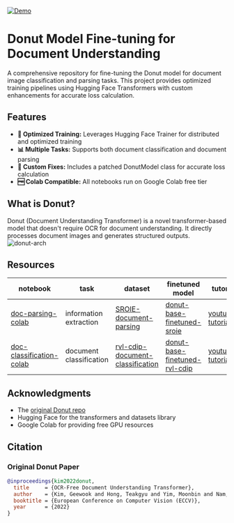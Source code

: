 [![Demo](https://img.shields.io/badge/Demo-Colab-orange)](#demo)
# Donut Model Fine-tuning for Document Understanding

A comprehensive repository for fine-tuning the Donut model for document image classification and parsing tasks. This project provides optimized training pipelines using Hugging Face Transformers with custom enhancements for accurate loss calculation.

## Features

- **🚀 Optimized Training:** Leverages Hugging Face Trainer for distributed and optimized training
- **📊 Multiple Tasks:** Supports both document classification and document parsing
- **🔧 Custom Fixes:** Includes a patched DonutModel class for accurate loss calculation
- **🆓 Colab Compatible:** All notebooks run on Google Colab free tier

## What is Donut?

Donut (Document Understanding Transformer) is a novel transformer-based model that doesn't require OCR for document understanding. It directly processes document images and generates structured outputs.
![donut-arch](https://huggingface.co/datasets/huggingface/documentation-images/resolve/main/transformers/model_doc/donut_architecture.jpg)


## Resources

| notebook | task | dataset | finetuned model | tutorial |
|---|---|---|---|---|
| [doc-parsing-colab](https://colab.research.google.com/drive/1o4FzEZn4GZWxgbdiRgUmAx1bDWnOQHW2?usp=sharing) | information extraction | [SROIE-document-parsing](https://huggingface.co/datasets/hf-tuner/SROIE-document-parsing) | [donut-base-finetuned-sroie](https://huggingface.co/hf-tuner/donut-base-finetuned-sroie) | [youtube-tutorial](https://www.youtube.com/watch?v=Ucu39UY3Vtg)
| [doc-classification-colab](https://colab.research.google.com/drive/18ApbtvvMtWl1DWJR_9D1yyrHBxzZZ_AA?usp=sharing) | document classification | [rvl-cdip-document-classification](https://huggingface.co/datasets/hf-tuner/rvl-cdip-document-classification) | [donut-base-finetuned-rvl-cdip](https://huggingface.co/hf-tuner/donut-base-finetuned-rvl-cdip) | [youtube-tutorial](https://www.youtube.com/watch?v=a2CH3LCpD7I)


## Acknowledgments
- The [original Donut repo](https://github.com/clovaai/donut)
- Hugging Face for the transformers and datasets library
- Google Colab for providing free GPU resources

## Citation

### Original Donut Paper
```bibtex
@inproceedings{kim2022donut,
  title     = {OCR-Free Document Understanding Transformer},
  author    = {Kim, Geewook and Hong, Teakgyu and Yim, Moonbin and Nam, JeongYeon and Park, Jinyoung and Yim, Jinyeong and Hwang, Wonseok and Yun, Sangdoo and Han, Dongyoon and Park, Seunghyun},
  booktitle = {European Conference on Computer Vision (ECCV)},
  year      = {2022}
}
```
